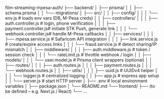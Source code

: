 film-streaming-mpesa-auth/
├── backend/
│   ├── prisma/
│   │   ├── schema.prisma
│   │   └── migrations/
│   ├── src/
│   │   ├── config/
│   │   │   └── env.js               # loads env vars (DB, M-Pesa creds)
│   │   ├── controllers/
│   │   │   ├── auth.controller.js   # login, phone verification
│   │   │   ├── payment.controller.js# initiate STK Push, generate link
│   │   │   └── webhook.controller.js# handle M-Pesa callbacks
│   │   ├── services/
│   │   │   ├── mpesa.service.js     # Safaricom API integration
│   │   │   ├── link.service.js      # create/expire access links
│   │   │   └── fraud.service.js     # detect sharing/IP mismatch
│   │   ├── middleware/
│   │   │   ├── auth.middleware.js   # token / session check
│   │   │   └── rateLimit.js         # throttle webhook / login
│   │   ├── models/
│   │   │   └── user.model.js        # Prisma client wrappers (optional)
│   │   ├── routes/
│   │   │   ├── auth.routes.js
│   │   │   ├── payment.routes.js
│   │   │   └── webhook.routes.js
│   │   ├── utils/
│   │   │   ├── uuid.js              # UUIDv4 helper
│   │   │   └── logger.js            # centralized logging
│   │   ├── app.js                   # express app setup
│   │   └── server.js                # start HTTP server
│   ├── .env                          # local environment variables
│   ├── package.json
│   └── README.md
└── frontend/
    ├── (to be defined – e.g. Next.js / React)
    └── …
